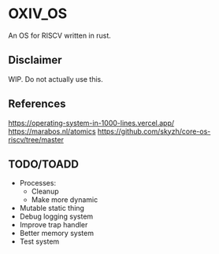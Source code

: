 # OXIV_OS

An OS for RISCV written in rust.

## Disclaimer

WIP. Do not actually use this.

## References

https://operating-system-in-1000-lines.vercel.app/
https://marabos.nl/atomics
https://github.com/skyzh/core-os-riscv/tree/master

## TODO/TOADD
- Processes:
    - Cleanup
    - Make more dynamic
- Mutable static thing
- Debug logging system
- Improve trap handler
- Better memory system
- Test system
